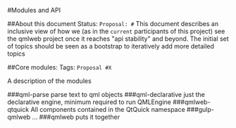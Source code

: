 #Modules and API

##About this document
Status: `Proposal: #`
This document describes an inclusive view of how we (as in the `current` participants of this project) see the qmlweb project once it reaches "api stability" and beyond. The initial set of topics should be seen as a bootstrap to iteratively add more detailed topics

##Core modules:
Tags: `Proposal #X`

A description of the modules 

###qml-parse
parse text to qml objects
###qml-declarative
just the declarative engine, minimum required to run QMLEngine
###qmlweb-qtquick
All components contained in the QtQuick namespace
###gulp-qmlweb
...
###qmlweb
puts it together









